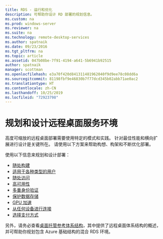 ```yaml
---
title: RDS - 运行和优化
description: 可帮助你设计 RD 部署的规划信息。
ms.custom: na
ms.prod: windows-server
ms.reviewer: na
ms.suite: na
ms.technology: remote-desktop-services
ms.author: spatnaik
ms.date: 09/23/2016
ms.tgt_pltfrm: na
ms.topic: article
ms.assetid: 047b08be-7f91-4194-a641-5b6941b92515
author: spatnaik
manager: scottman
ms.openlocfilehash: e3a70f420d841311481962040f9d9ee78c08dd6a
ms.sourcegitcommit: 81198fbf9e46830b7f77dcd345b02abb71ae0ac2
ms.translationtype: HT
ms.contentlocale: zh-CN
ms.lasthandoff: 10/25/2019
ms.locfileid: "72923798"
---
```

# <a name="plan-and-design-your-remote-desktop-services-environment"></a>规划和设计远程桌面服务环境

高度可缩放的远程桌面部署需要使用特定的模式和实践。
针对最佳性能和横向扩展进行设计是关键所在。 请使用以下方案来帮助构想、构架和不断优化部署。

使用以下信息来规划和设计部署：

- [随处构建](rds-plan-build-anywhere.md)
- [适用于各种类型的用户](rds-plan-cater-to-users.md)
- [随处访问](rds-plan-access-from-anywhere.md)
- [高可用性](rds-plan-high-availability.md)
- [多重身份验证](rds-plan-mfa.md)
- [保护数据存储](rds-plan-secure-data-storage.md)
- [GPU 加速](rds-graphics-virtualization.md)
- [从任何设备进行连接](rds-plan-connect-from-any-device.md)
- [选择支付方式](rds-plan-choose-how-you-pay.md)

另外，请务必查看[桌面托管参考体系结构](desktop-hosting-reference-architecture.md)，其中提供了远程桌面体系结构的概述，并可帮助你规划包含 Azure 基础结构的混合 RDS 环境。
